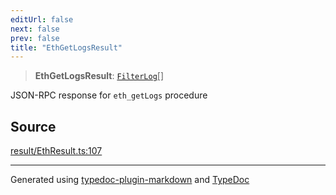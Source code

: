 ```yaml
---
editUrl: false
next: false
prev: false
title: "EthGetLogsResult"
---
```


> **EthGetLogsResult**: [`FilterLog`](/reference/tevm/actions-types/type-aliases/filterlog/)[]

JSON-RPC response for `eth_getLogs` procedure

## Source

[result/EthResult.ts:107](https://github.com/evmts/tevm-monorepo/blob/main/packages/actions-types/src/result/EthResult.ts#L107)

***
Generated using [typedoc-plugin-markdown](https://www.npmjs.com/package/typedoc-plugin-markdown) and [TypeDoc](https://typedoc.org/)
